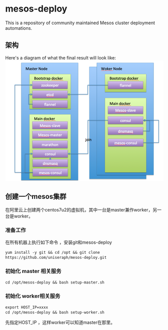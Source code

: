 # mesos-deploy

This is a repository of community maintained Mesos cluster deployment
automations.


## 架构

Here's a diagram of what the final result will look like:
![Mesos Single Master Node on Docker](mesos.png)

## 创建一个mesos集群

在阿里云上创建两个centos7u2的虚拟机，其中一台是master兼作worker，另一台是worker。


### 准备工作

在所有机器上执行如下命令 ，安装git和mesos-deploy

```
yum install -y git && cd /opt && git clone https://github.com/uniseraph/mesos-deploy.git

```


### 初始化 master 相关服务
```
cd /opt/mesos-deploy && bash setup-master.sh

```







### 初始化 worker相关服务
```
export HOST_IP=xxxx  
cd /opt/mesos-deploy && bash setup-worker.sh

```

先指定HOST_IP ，这样worker可以知道master在那里。


## 